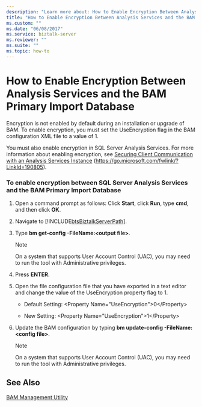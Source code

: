 ```yaml
---
description: "Learn more about: How to Enable Encryption Between Analysis Services and the BAM Primary Import Database"
title: "How to Enable Encryption Between Analysis Services and the BAM Primary Import Database"
ms.custom: ""
ms.date: "06/08/2017"
ms.service: biztalk-server
ms.reviewer: ""
ms.suite: ""
ms.topic: how-to
---
```

# How to Enable Encryption Between Analysis Services and the BAM Primary Import Database
Encryption is not enabled by default during an installation or upgrade of BAM. To enable encryption, you must set the UseEncryption flag in the BAM configuration XML file to a value of 1.

 You must also enable encryption in SQL Server Analysis Services. For more information about enabling encryption, see [Securing Client Communication with an Analysis Services Instance](/previous-versions/sql/sql-server-2008-r2/ms174756(v=sql.105)) (https://go.microsoft.com/fwlink/?LinkId=190805).

### To enable encryption between SQL Server Analysis Services and the BAM Primary Import Database

1. Open a command prompt as follows: Click **Start**, click **Run**, type **cmd**, and then click **OK**.

2. Navigate to [!INCLUDE[btsBiztalkServerPath](../includes/btsbiztalkserverpath-md.md)].

3. Type **bm get-config -FileName:\<output file\>**.

   > [!NOTE]
   >  On a system that supports User Account Control (UAC), you may need to run the tool with Administrative privileges.

4. Press **ENTER**.

5. Open the file configuration file that you have exported in a text editor and change the value of the UseEncryption property flag to 1.

   -   Default Setting: \<Property Name="UseEncryption"\>0\</Property\>

   -   New Setting: \<Property Name="UseEncryption"\>1\</Property\>

6. Update the BAM configuration by typing **bm update-config -FileName:\<config file\>**.

   > [!NOTE]
   >  On a system that supports User Account Control (UAC), you may need to run the tool with Administrative privileges.

## See Also
 [BAM Management Utility](../core/bam-management-utility.md)
